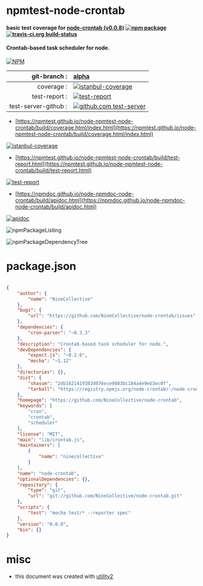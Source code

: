 # npmtest-node-crontab

#### basic test coverage for  [node-crontab (v0.0.8)](https://github.com/NineCollective/node-crontab)  [![npm package](https://img.shields.io/npm/v/npmtest-node-crontab.svg?style=flat-square)](https://www.npmjs.org/package/npmtest-node-crontab) [![travis-ci.org build-status](https://api.travis-ci.org/npmtest/node-npmtest-node-crontab.svg)](https://travis-ci.org/npmtest/node-npmtest-node-crontab)

#### Crontab-based task scheduler for node.

[![NPM](https://nodei.co/npm/node-crontab.png?downloads=true&downloadRank=true&stars=true)](https://www.npmjs.com/package/node-crontab)

| git-branch : | [alpha](https://github.com/npmtest/node-npmtest-node-crontab/tree/alpha)|
|--:|:--|
| coverage : | [![istanbul-coverage](https://npmtest.github.io/node-npmtest-node-crontab/build/coverage.badge.svg)](https://npmtest.github.io/node-npmtest-node-crontab/build/coverage.html/index.html)|
| test-report : | [![test-report](https://npmtest.github.io/node-npmtest-node-crontab/build/test-report.badge.svg)](https://npmtest.github.io/node-npmtest-node-crontab/build/test-report.html)|
| test-server-github : | [![github.com test-server](https://npmtest.github.io/node-npmtest-node-crontab/GitHub-Mark-32px.png)](https://npmtest.github.io/node-npmtest-node-crontab/build/app/index.html) | | build-artifacts : | [![build-artifacts](https://npmtest.github.io/node-npmtest-node-crontab/glyphicons_144_folder_open.png)](https://github.com/npmtest/node-npmtest-node-crontab/tree/gh-pages/build)|

- [https://npmtest.github.io/node-npmtest-node-crontab/build/coverage.html/index.html](https://npmtest.github.io/node-npmtest-node-crontab/build/coverage.html/index.html)

[![istanbul-coverage](https://npmtest.github.io/node-npmtest-node-crontab/build/screenCapture.buildCi.browser.%252Ftmp%252Fbuild%252Fcoverage.lib.html.png)](https://npmtest.github.io/node-npmtest-node-crontab/build/coverage.html/index.html)

- [https://npmtest.github.io/node-npmtest-node-crontab/build/test-report.html](https://npmtest.github.io/node-npmtest-node-crontab/build/test-report.html)

[![test-report](https://npmtest.github.io/node-npmtest-node-crontab/build/screenCapture.buildCi.browser.%252Ftmp%252Fbuild%252Ftest-report.html.png)](https://npmtest.github.io/node-npmtest-node-crontab/build/test-report.html)

- [https://npmdoc.github.io/node-npmdoc-node-crontab/build/apidoc.html](https://npmdoc.github.io/node-npmdoc-node-crontab/build/apidoc.html)

[![apidoc](https://npmdoc.github.io/node-npmdoc-node-crontab/build/screenCapture.buildCi.browser.%252Ftmp%252Fbuild%252Fapidoc.html.png)](https://npmdoc.github.io/node-npmdoc-node-crontab/build/apidoc.html)

![npmPackageListing](https://npmtest.github.io/node-npmtest-node-crontab/build/screenCapture.npmPackageListing.svg)

![npmPackageDependencyTree](https://npmtest.github.io/node-npmtest-node-crontab/build/screenCapture.npmPackageDependencyTree.svg)



# package.json

```json

{
    "author": {
        "name": "NineCollective"
    },
    "bugs": {
        "url": "https://github.com/NineCollective/node-crontab/issues"
    },
    "dependencies": {
        "cron-parser": "~0.3.3"
    },
    "description": "Crontab-based task scheduler for node.",
    "devDependencies": {
        "expect.js": "~0.2.0",
        "mocha": "~1.12"
    },
    "directories": {},
    "dist": {
        "shasum": "2db1621419383d076ece9083bc184a4e9eb3ec0f",
        "tarball": "https://registry.npmjs.org/node-crontab/-/node-crontab-0.0.8.tgz"
    },
    "homepage": "https://github.com/NineCollective/node-crontab",
    "keywords": [
        "cron",
        "crontab",
        "scheduler"
    ],
    "license": "MIT",
    "main": "lib/crontab.js",
    "maintainers": [
        {
            "name": "ninecollective"
        }
    ],
    "name": "node-crontab",
    "optionalDependencies": {},
    "repository": {
        "type": "git",
        "url": "git://github.com/NineCollective/node-crontab.git"
    },
    "scripts": {
        "test": "mocha test/* --reporter spec"
    },
    "version": "0.0.8",
    "bin": {}
}
```



# misc
- this document was created with [utility2](https://github.com/kaizhu256/node-utility2)
